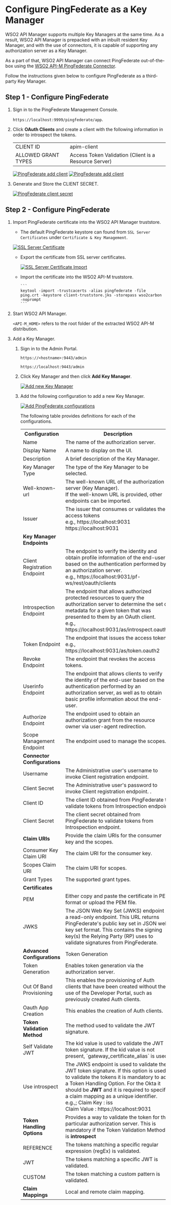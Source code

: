 # Configure PingFederate as a Key Manager

WSO2 API Manager supports multiple Key Managers at the same time. As a result, WSO2 API Manager is prepacked with an inbuilt resident Key Manager, and with the use of connectors, it is capable of supporting any authorization server as a Key Manager.

As a part of that, WSO2 API Manager can connect PingFederate out-of-the-box using the [WSO2 API-M PingFederate Connector](https://github.com/wso2-extensions/apim-km-pingfederate).

Follow the instructions given below to configure PingFederate as a third-party Key Manager. 


## Step 1 - Configure PingFederate

1. Sign in to the PingFederate Management Console.
     
    `https://localhost:9999/pingfederate/app`.

2. Click **OAuth Clients** and create a client with the following information in order to introspect the tokens.
     <table>
     <tr><td> CLIENT ID </td><td> apim-client </td></tr><tr>
     <td> ALLOWED GRANT TYPES </td><td> Access Token Validation (Client is a Resource Server) </td></tr>
     </table>

    [![PingFederate add client]({{base_path}}/assets/img/administer/pingfederate-client-create-1.png)]({{base_path}}/assets/img/administer/pingfederate-client-create-1.png)
    [![PingFederate add client]({{base_path}}/assets/img/administer/pingfederate-client-create-2.png)]({{base_path}}/assets/img/administer/pingfederate-client-create-2.png)

3. Generate and Store the CLIENT SECRET.

     [![PingFederate client secret]({{base_path}}/assets/img/administer/pingfederate-client-secret.png)]({{base_path}}/assets/img/administer/pingfederate-client-secret.png)


## Step 2 - Configure PingFederate

1. Import PingFederate certificate into the WSO2 API Manager truststore.

    - The default PingFederate keystore can found from `SSL Server Certificates` under `Certificate & Key Management`.

     [![SSL Server Certificate]({{base_path}}/assets/img/administer/ping-federate-ssl-certificate.png)]({{base_path}}/assets/img/administer/ping-federate-ssl-certificate.png)

    - Export the certificate from SSL server certificates.

        [![SSL Server Certificate Import]({{base_path}}/assets/img/administer/ping-federate-ssl-certificate-export.png)]({{base_path}}/assets/img/administer/ping-federate-ssl-certificate-export.png)

    - Import the certificate into the WSO2 API-M truststore.

          ```
          keytool -import -trustcacerts -alias pingfederate -file ping.crt -keystore client-truststore.jks -storepass wso2carbon -noprompt
          ```

2. Start WSO2 API Manager.

     `<API-M_HOME>` refers to the root folder of the extracted WSO2 API-M distribution.

3. Add a Key Manager.

    1. Sign in to the Admin Portal. 

         `https://<hostname>:9443/admin`

         `https://localhost:9443/admin`

    2. Click Key Manager and then click **Add Key Manager**.
        
         [![Add new Key Manager]({{base_path}}/assets/img/administer/add-new-key-manager.png)]({{base_path}}/assets/img/administer/add-new-key-manager.png)

    3. Add the following configuration to add a new Key Manager.
    
         [![Add PingFederate configurations]({{base_path}}/assets/img/administer/pingfederate-endpoints.png)]({{base_path}}/assets/img/administer/pingfederate-endpoints.png)

         The following table provides definitions for each of the configurations.

         <table>
            <tr class="header">
            <th>Configuration</th>
            <th>Description</th>
            <th> </th>
          </tr>
          <tr class="odd">
            <td>Name</td>
            <td>The name of the authorization server.</td>
            <td>Mandatory</td>
          </tr>
          <tr class="even">
            <td>Display Name</td>
            <td>A name to display on the UI.</td>
            <td>Mandatory</td>
          </tr>
          <tr class="odd">
            <td>Description</td>
            <td>A brief description of the Key Manager.</td>
            <td>Optional</td>
          </tr>
          <tr class="even">
            <td>Key Manager Type</td>
            <td>The type of the Key Manager to be selected.</td>
            <td>Mandatory</td>
          </tr>
          <tr class="odd">
            <td>Well-known-url</td>
            <td>The well-known URL of the authorization server (Key Manager). </br>
            If the well-known URL is provided, other endpoints can be imported.</td>
            <td>Optional</td>
          </tr>
          <tr class="even">
            <td>Issuer</td>
            <td>The issuer that consumes or validates the access tokens
            </br> e.g., https://localhost:9031</br>
               https://localhost:9031</td>
          <td>Mandatory</td>
          </tr>
          <tr class="odd">
            <td><b>Key Manager Endpoints</b></td>
            <td> </td>
            <td> </td>
          </tr>
          <tr class="even">
            <td>Client Registration Endpoint </td>
            <td>The endpoint to verify the identity and obtain profile information of the end-user based on the authentication performed by an authorization server.</br>
            e.g., https://localhost:9031/pf-ws/rest/oauth/clients
            </td>
            <td>Mandatory</td>
          </tr>
          <tr class="odd">
            <td>Introspection Endpoint</td>
            <td>The endpoint that allows authorized protected resources to query the authorization server to determine the set of metadata for a given token that was presented to them by an OAuth client.
            </br> e.g., 
            https://localhost:9031/as/introspect.oauth2 </br>
            </td>
            <td>Mandatory</td>
          </tr>
          <tr class="even">
            <td>Token Endpoint</td>
            <td>The endpoint that issues the access tokens.
            </br>
            e.g.,
            https://localhost:9031/as/token.oauth2</br>
            </td>
            <td>Mandatory</td>
          </tr>
          <tr class="odd">
            <td>Revoke Endpoint</td>
            <td>The endpoint that revokes the access tokens.</td>
            <td>Optional</td>
          </tr>
          <tr class="even">
            <td>Userinfo Endpoint</td>
            <td>The endpoint that allows clients to verify the identity of the end-user based on the authentication performed by an authorization server, as well as to obtain basic profile information about the end-user.</td>
            <td>Optional</td>
          </tr>
          <tr class="odd">
            <td>Authorize Endpoint</td>
            <td>The endpoint used to obtain an authorization grant from the resource owner via user-agent redirection.</td>
            <td>Optional</td>
          </tr>
          <tr class="even">
            <td>Scope Management Endpoint </td>
            <td>The endpoint used to manage the scopes.</td>
            <td>Optional</td>
          </tr>
          <tr class="odd">
            <td><b>Connector Configurations</b></td>
            <td></td>
            <td></td>
          </tr>
          <tr class="even">
            <td>Username</td>
            <td>The Administrative user's username to invoke Client registration endpoint. </td>
            <td>Mandatory</td>
          </tr>
          <tr class="odd">
            <td>Client Secret</td>
            <td>The Administrative user's password to invoke Client registration endpoint. </a>.</td>
            <td>Mandatory</td>
          </tr>
          <tr class="even">
            <td>Client ID</td>
            <td>The client ID obtained from PingFederate to validate tokens from Introspection endpoint</td>
            <td>Mandatory</td>
          </tr>
          <tr class="odd">
            <td>Client Secret</td>
            <td>The client secret obtained from PingFederate to validate tokens from Introspection endpoint.</td>
            <td>Mandatory</td>
          </tr>
          <tr class="even">
            <td><b>Claim URIs</b></td>
            <td>Provide the claim URIs for the consumer key and the scopes.</td>
            <td></td>
          </tr>
          <tr class="odd">
            <td>Consumer Key Claim URI</td>
            <td>The claim URI for the consumer key.</td>
            <td>Optional</td>
          </tr>
          <tr class="even">
            <td>Scopes Claim URI</td>
            <td>The claim URI for scopes.</td>
            <td>Optional</td>
          </tr>
          <tr class="odd">
            <td>Grant Types</td>
            <td>The supported grant types.</td>
            <td>Optional</td>
          </tr>
          <tr class="even">
            <td><b>Certificates</b></td>
            <td></td>
            <td></td>
          </tr>
          <tr class="odd">
            <td>PEM</td>
            <td>Either copy and paste the certificate in PEM format or upload the PEM file.</td>
            <td>Optional</td>
          </tr>
          <tr class="even">
            <td>JWKS</td>
            <td>The JSON Web Key Set (JWKS) endpoint is a read-only endpoint. This URL returns PingFederate's public key set in JSON web key set format.
            This contains the signing key(s) the Relying Party (RP) uses to validate signatures from PingFederate.</td>
            <td>Optional</td>
          </tr>
          <tr class="odd">
            <td><b>Advanced Configurations</b></td>
            <td>Token Generation</td>
            <td></td>
          </tr>
          <tr class="even">
            <td>Token Generation</td>
            <td>Enables token generation via the authorization server.</td>
            <td>Optional</td>
          </tr>
          <tr class="odd">
            <td>Out Of Band Provisioning</td>
            <td>This enables the provisioning of Auth clients that have been created without the use of the Developer Portal, such as previously created Auth clients.</td>
            <td>Optional</td>
          </tr>
          <tr class="even">
            <td>Oauth App Creation</td>
            <td>This enables the creation of Auth clients.</td>
            <td>Optional</td>
          </tr>
          <tr class="odd">
            <td><b>Token Validation Method</b></td>
            <td>The method used to validate the JWT signature.</td>
            <td></td>
          </tr>
          <tr class="even">
            <td>Self Validate JWT</td>
            <td>The kid value is used to validate the JWT token signature. If the kid value is not present, `gateway_certificate_alias` is used.</td>
            <td>Optional</td>
          </tr>
          <tr class="odd">
            <td>Use introspect</td>
            <td>The JWKS endpoint is used to validate the JWT token signature.
            If this option is used to validate the tokens it is mandatory to add a Token Handling Option.
                For the Okta it should be <b>JWT</b> and it is required to specify a claim mapping as a unique identifier.
            </br>e.g.,; Claim Key : iss
            </br>Claim Value : https://localhost:9031 </td>
            <td>Optional</td>
          </tr>
          <tr class="even">
            <td><b>Token Handling Options</b></td>
            <td>Provides a way to validate the token for this particular authorization server.
            This is mandatory if the Token Validation Method is <b>introspect</b></td>
            <td></td>
          </tr>
          <tr class="odd">
            <td>REFERENCE</td>
            <td>The tokens matching a specific regular expression (regEx) is validated.</td>
            <td>Optional</td>
          </tr>
          <tr class="even">
            <td>JWT</td>
            <td>The tokens matching a specific JWT is validated.</td>
            <td>Optional</td>
          </tr>
          <tr class="odd">
            <td>CUSTOM</td>
            <td>The token matching a custom pattern is validated.</td>
            <td>Optional</td>
          </tr>
          <tr class="even">
            <td><b>Claim Mappings</b></td>
            <td>Local and remote claim mapping.</td>
            <td>Optional</td>
          </tr>
          </table>
